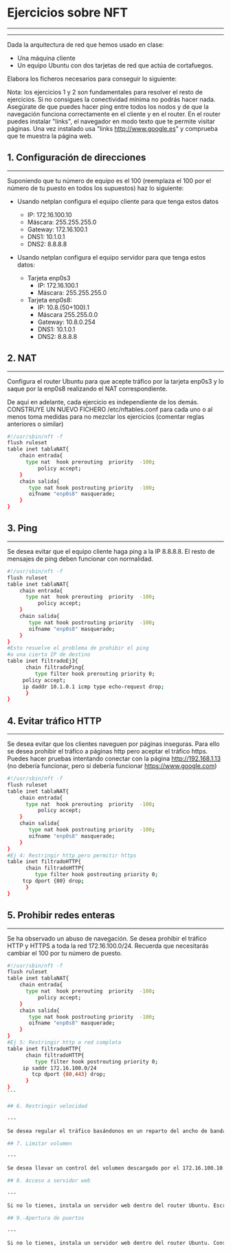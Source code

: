 # Ejercicios sobre NFT

---

---

Dada la arquitectura de red que hemos usado en clase:

- Una máquina cliente
- Un equipo Ubuntu con dos tarjetas de red que actúa de cortafuegos.

Elabora los ficheros necesarios para conseguir lo siguiente:

Nota: los ejercicios 1 y 2 son fundamentales para resolver el resto de ejercicios. Si no consigues la conectividad mínima no podrás hacer nada. Asegúrate de que puedes hacer ping entre todos los nodos y de que la navegación funciona correctamente en el cliente y en el router. En el router puedes instalar "links", el navegador en modo texto que te permite visitar páginas. Una vez instalado usa "links http://www.google.es" y comprueba que te muestra la página web.

## 1. Configuración de direcciones

---

Suponiendo que tu número de equipo es el 100 (reemplaza el 100 por el número de tu puesto en todos los supuestos) haz lo siguiente:

- Usando netplan configura el equipo cliente para que tenga estos datos

  - IP: 172.16.100.10
  - Máscara: 255.255.255.0
  - Gateway: 172.16.100.1
  - DNS1: 10.1.0.1
  - DNS2: 8.8.8.8

- Usando netplan configura el equipo servidor para que tenga estos datos:
  - Tarjeta enp0s3 
  	- IP: 172.16.100.1 
	- Máscara: 255.255.255.0
  - Tarjeta enp0s8: 
  	- IP: 10.8.(50+100).1 
	- Máscara 255.255.0.0 
	- Gateway: 10.8.0.254 
	- DNS1: 10.1.0.1 
	- DNS2: 8.8.8.8

## 2. NAT

---

Configura el router Ubuntu para que acepte tráfico por la tarjeta enp0s3 y lo saque por la enp0s8 realizando el NAT correspondiente.

De aquí en adelante, cada ejercicio es independiente de los demás. CONSTRUYE UN NUEVO FICHERO /etc/nftables.conf para cada uno o al menos toma medidas para no mezclar los ejercicios (comentar reglas anteriores o similar)

```bash
#!/usr/sbin/nft -f
flush ruleset
table inet tablaNAT{
	chain entrada{
	  type nat  hook prerouting  priority  -100;
          policy accept;
	}
	chain salida{
	   type nat hook postrouting priority  -100;
	   oifname "enp0s8" masquerade;
	}
}
```

## 3. Ping

---

Se desea evitar que el equipo cliente haga ping a la IP 8.8.8.8. El resto de mensajes de ping deben funcionar con normalidad.

```bash
#!/usr/sbin/nft -f
flush ruleset
table inet tablaNAT{
	chain entrada{
	  type nat  hook prerouting  priority  -100;
          policy accept;
	}
	chain salida{
	   type nat hook postrouting priority  -100;
	   oifname "enp0s8" masquerade;
	}
}
#Esto resuelve el problema de prohibir el ping
#a una cierta IP de destino
table inet filtradoEj3{
      chain filtradoPing{
         type filter hook prerouting priority 0;
	 policy accept;
	 ip daddr 10.1.0.1 icmp type echo-request drop;
      }
}
```

## 4. Evitar tráfico HTTP

---

Se desea evitar que los clientes naveguen por páginas inseguras. Para ello se desea prohibir el tráfico a páginas http pero aceptar el tráfico https. Puedes hacer pruebas intentando conectar con la página http://192.168.1.13 (no debería funcionar, pero sí debería funcionar https://www.google.com)

```bash
#!/usr/sbin/nft -f
flush ruleset
table inet tablaNAT{
	chain entrada{
	  type nat  hook prerouting  priority  -100;
          policy accept;
	}
	chain salida{
	   type nat hook postrouting priority  -100;
	   oifname "enp0s8" masquerade;
	}
}
#Ej 4: Restringir http pero permitir https
table inet filtradoHTTP{
      chain filtradoHTTP{
         type filter hook postrouting priority 0;
	 tcp dport {80} drop;
      }
}
```

## 5. Prohibir redes enteras

---

Se ha observado un abuso de navegación. Se desea prohibir el tráfico HTTP y HTTPS a toda la red 172.16.100.0/24. Recuerda que necesitarás cambiar el 100 por tu número de puesto.

````bash
#!/usr/sbin/nft -f
flush ruleset
table inet tablaNAT{
	chain entrada{
	  type nat  hook prerouting  priority  -100;
          policy accept;
	}
	chain salida{
	   type nat hook postrouting priority  -100;
	   oifname "enp0s8" masquerade;
	}
}
#Ej 5: Restringir http a red completa
table inet filtradoHTTP{
      chain filtradoHTTP{
         type filter hook postrouting priority 0;
	 ip saddr 172.16.100.0/24
	    tcp dport {80,443} drop;
      }
}
```

## 6. Restringir velocidad

---

Se desea regular el tráfico basándonos en un reparto del ancho de banda. Para ello se va a reservar un tráfico de 100KBytes por segundo para el 172.16.100.10 y 1000Kbytes para el 172.16.100.20. Si cambias la IP en el cliente deberás notar que las descargas van más lentas si usas la IP 172.16.100.10 comparado con usar la IP 172.16.100.20. Recuerda que deberás cambiar el 100 por tu número de puesto. Cuando hayas terminado este ejercicio quizá deberás volver a cambiar la IP por 172.16.100.10

## 7. Limitar volumen

---

Se desea llevar un control del volumen descargado por el 172.16.100.10. Para ello se le va a poner una cuota límite de 10 Mbytes. Comprueba que superado dicho límite todo deja de funcionar. Si cambias la IP a 172.16.100.20 todo debería volver a la normalidad.

## 8. Acceso a servidor web

---

Si no lo tienes, instala un servidor web dentro del router Ubuntu. Escribe un fichero que permita que el 172.16.100.10 pueda acceder a él, pero que el resto de equipos VENGAN DE DONDE VENGAN, no puedan acceder a él.

## 9.-Apertura de puertos

---

Si no lo tienes, instala un servidor web dentro del router Ubuntu. Consigue que los equipos de la red 172.16.100.0/24 NO PUEDAN ACCEDER A ÉL pero que el resto del equipos del exterior SÍ PUEDAN ACCEDER A ÉL.
````

